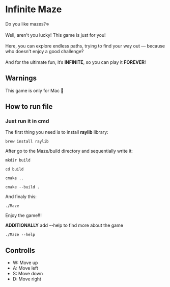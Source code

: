 # Infinite Maze

Do you like mazes?‏𖦹<br>
<br>
Well, aren't you lucky! This game is just for you! <br> <br>
Here, you can explore endless paths, trying to find your way out — because who doesn't enjoy a good challenge?<br><br>
And for the ultimate fun, it’s **INFINITE**, so you can play it **FOREVER**! <br>

## Warnings
This game is only for Mac 🤷

## How to run file
### Just run it in cmd <br>

The first thing you need is to install **raylib** library: <br>
```
brew install raylib
```
After go to the Maze/build directory and sequentially write it: <br>
```
mkdir build 
```
```
cd build 
```
``` 
cmake .. 
```
```
cmake --build . 
```
And finaly this: <br>
```
./Maze
```
Enjoy the game!!!

**ADDITIONALLY** add --help to find more about the game
```
./Maze --help
```

## Controlls
* W: Move up
* A: Move left
* S: Move down
* D: Move right
